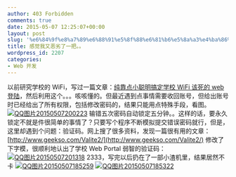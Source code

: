 ```yaml
---
author: 403 Forbidden
comments: true
date: 2015-05-07 12:25:07+00:00
layout: post
slug: '%e6%84%9f%e8%a7%89%e6%88%91%e5%8f%88%e6%81%b6%e5%8a%a3%e4%ba%86%e4%b8%80%e6%8a%8a%e3%80%82%e3%80%82'
title: 感觉我又恶劣了一把。。
wordpress_id: 2207
categories:
- Web 开发
---
```

以前研究学校的 WiFi，写过一篇文章：[纯靠点小聪明搞定学校 WiFi 该死的 web 登陆](http://futa.ooo/1988.html)，然后利用这个。。。咳咳懂的。但最近遇到点事情需要收回账号，但给出账号时已经给出了所有权限，包括修改密码的，结果只能用点特殊手段，看图。
[![QQ图片20150507200223](/uploads/2015/05/QQ图片20150507200223-169x300.png)](/uploads/2015/05/QQ图片20150507200223.png)
输错五次密码自动锁定五分钟。。这样的话，要永久锁定不就是件很简单的事情了？只要写个程序不断模拟提交错误密码就行，但是，这里却遇到个问题：验证码。网上搜了很多资料，发现一篇很有用的文章：[http://www.geekso.com/Valite2/](http://www.geekso.com/Valite2/) 修改了下字模，很顺利地认出了学校 Web Portal 弱智的验证码：
[![QQ图片20150507201318](/uploads/2015/05/QQ图片20150507201318-e1431000789257-169x300.jpg)](/uploads/2015/05/QQ图片20150507201318-e1431000789257.jpg)
2333，写完以后扔在了一部小渣机里，结果居然不卡
[![QQ图片20150507185259](/uploads/2015/05/QQ图片20150507185259-300x169.jpg)](/uploads/2015/05/QQ图片20150507185259.jpg)
[![QQ图片20150507185322](/uploads/2015/05/QQ图片20150507185322-300x162.jpg)](/uploads/2015/05/QQ图片20150507185322.jpg)
